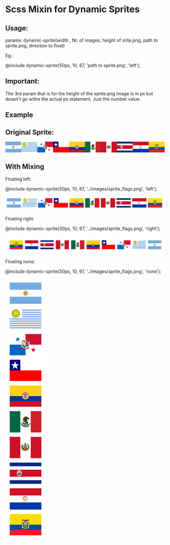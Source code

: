 # Scss Mixin for Dynamic Sprites

## Usage:

params: dynamic-sprite(width , Nr. of images, height of srite.png, path to sprite.png, direction to float)

Eg.:

@include dynamic-sprite(50px, 10, 67, 'path to sprite.png', 'left');

## Important:

The 3rd param that is for the height of the sprite.png image is in px but dosen't go withe the actual px statement, Just the number value.

## Example

## Original Sprite:

![dynamic sprite](https://github.com/KaiHotz/Scss-Dynamic-Sprite/blob/master/images/sprite_flags.png)


## With Mixing

Floating left:

@include dynamic-sprite(50px, 10, 67, '../images/sprite_flags.png', 'left');

![dynamic sprite](https://github.com/KaiHotz/Scss-Dynamic-Sprite/blob/master/images/left.png)


Floating right:

@include dynamic-sprite(30px, 10, 67, '../images/sprite_flags.png', 'right');

![dynamic sprite](https://github.com/KaiHotz/Scss-Dynamic-Sprite/blob/master/images/right.png)


Floating none:

@include dynamic-sprite(50px, 10, 67, '../images/sprite_flags.png', 'none');

![dynamic sprite](https://github.com/KaiHotz/Scss-Dynamic-Sprite/blob/master/images/none.png)

